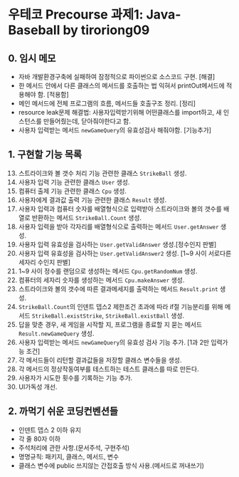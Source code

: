 # 우테코 Precourse 과제1: Java-Baseball by tiroriong09

## 0. 임시 메모
* 자바 개발환경구축에 실패하여 잠정적으로 파이썬으로 소스코드 구현. [해결]
* 한 메서드 안에서 다른 클래스의 메서드를 호출하는 법 익혀서 printOut메서드에 적용해야 함. [적용함]
* 메인 메서드에 전체 프로그램의 흐름, 메서드들 호출구조 정리. [정리]
* resource leak문제 해결법: 사용자입력받기위해 어떤클래스를 import하고, 새 인스턴스를 만들어줬는데, 닫아줘야한다고 함.
* 사용자 입력받는 메서드 `newGameQuery`의 유효성검사 해줘야함. [기능추가]

## 1. 구현할 기능 목록
13. 스트라이크와 볼 갯수 처리 기능 관련한 클래스 `StrikeBall` 생성.
14. 사용자 입력 기능 관련한 클래스 `User` 생성.
15. 컴퓨터 출제 기능 관련한 클래스 `Cpu` 생성.
16. 사용자에게 결과값 출력 기능 관련한 클래스 `Result` 생성.
1. 사용자 입력과 컴퓨터 숫자를 배열형식으로 입력받아 스트라이크와 볼의 갯수를 배열로 반환하는 메서드 `StrikeBall.Count` 생성.
2. 사용자 입력을 받아 각자리를 배열형식으로 출력하는 메서드 `User.getAnswer` 생성.
3. 사용자 입력 유효성을 검사하는 `User.getValidAnswer` 생성.[정수인지 판별]
4. 사용자 입력 유효성을 검사하는 `User.getValidAnswer2` 생성. [1~9 사이 서로다른 세자리 수인지 판별]
5. 1~9 사이 정수를 랜덤으로 생성하는 메서드 `Cpu.getRandomNum` 생성.
6. 컴퓨터의 세자리 숫자를 생성하는 메서드 `Cpu.makeAnswer` 생성.
7. 스트라이크와 볼의 갯수에 따른 결과메세지를 출력하는 메서드 `Result.print` 생성.
8. `StrikeBall.Count`의 인덴트 뎁스2 제한조건 초과에 따라 if절 기능분리를 위해 메서드 `StrikeBall.existStrike`, `StrikeBall.existBall` 생성.
9. 답을 맞춘 경우, 새 게임을 시작할 지, 프로그램을 종료할 지 묻는 메서드 `Result.newGameQuery` 생성.
11. 사용자 입력받는 메서드 `newGameQuery`의 유효성 검사 기능 추가. [1과 2만 입력가능 조건]
10. 각 메서드들이 리턴할 결과값들을 저장할 클래스 변수들을 생성.
12. 각 메서드의 정상작동여부를 테스트하는 테스트 클래스를 따로 만든다.
17. 사용자가 시도한 횟수를 기록하는 기능 추가.
18. UI가독성 개선.

## 2. 까먹기 쉬운 코딩컨벤션들
* 인덴트 뎁스 2 이하 유지
* 각 줄 80자 이하
* 주석처리에 관한 사항.(문서주석, 구현주석)
* 명명규칙: 패키지, 클래스, 메서드, 변수
* 클래스 변수에 public 쓰지않는 간접호출 방식 사용.(메서드로 꺼내쓰기) 